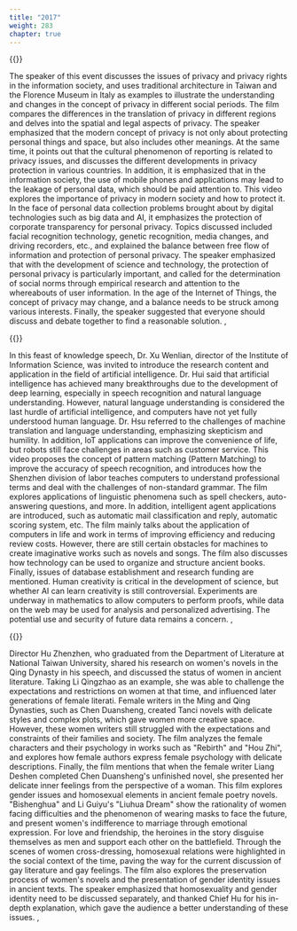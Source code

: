 ```yaml
---
title: "2017"
weight: 283
chapter: true
---
```



{{<youtube id="z1fV8YXu0WE">}}

The speaker of this event discusses the issues of privacy and privacy rights in the information society, and uses traditional architecture in Taiwan and the Florence Museum in Italy as examples to illustrate the understanding and changes in the concept of privacy in different social periods. The film compares the differences in the translation of privacy in different regions and delves into the spatial and legal aspects of privacy. The speaker emphasized that the modern concept of privacy is not only about protecting personal things and space, but also includes other meanings. At the same time, it points out that the cultural phenomenon of reporting is related to privacy issues, and discusses the different developments in privacy protection in various countries. In addition, it is emphasized that in the information society, the use of mobile phones and applications may lead to the leakage of personal data, which should be paid attention to. This video explores the importance of privacy in modern society and how to protect it. In the face of personal data collection problems brought about by digital technologies such as big data and AI, it emphasizes the protection of corporate transparency for personal privacy. Topics discussed included facial recognition technology, genetic recognition, media changes, and driving recorders, etc., and explained the balance between free flow of information and protection of personal privacy. The speaker emphasized that with the development of science and technology, the protection of personal privacy is particularly important, and called for the determination of social norms through empirical research and attention to the whereabouts of user information. In the age of the Internet of Things, the concept of privacy may change, and a balance needs to be struck among various interests. Finally, the speaker suggested that everyone should discuss and debate together to find a reasonable solution. ,

{{<youtube id="lhxWE6b0Cpo">}}

In this feast of knowledge speech, Dr. Xu Wenlian, director of the Institute of Information Science, was invited to introduce the research content and application in the field of artificial intelligence. Dr. Hui said that artificial intelligence has achieved many breakthroughs due to the development of deep learning, especially in speech recognition and natural language understanding. However, natural language understanding is considered the last hurdle of artificial intelligence, and computers have not yet fully understood human language. Dr. Hsu referred to the challenges of machine translation and language understanding, emphasizing skepticism and humility. In addition, IoT applications can improve the convenience of life, but robots still face challenges in areas such as customer service. This video proposes the concept of pattern matching (Pattern Matching) to improve the accuracy of speech recognition, and introduces how the Shenzhen division of labor teaches computers to understand professional terms and deal with the challenges of non-standard grammar. The film explores applications of linguistic phenomena such as spell checkers, auto-answering questions, and more. In addition, intelligent agent applications are introduced, such as automatic mail classification and reply, automatic scoring system, etc. The film mainly talks about the application of computers in life and work in terms of improving efficiency and reducing review costs. However, there are still certain obstacles for machines to create imaginative works such as novels and songs. The film also discusses how technology can be used to organize and structure ancient books. Finally, issues of database establishment and research funding are mentioned. Human creativity is critical in the development of science, but whether AI can learn creativity is still controversial. Experiments are underway in mathematics to allow computers to perform proofs, while data on the web may be used for analysis and personalized advertising. The potential use and security of future data remains a concern. ,

{{<youtube id="w65c-LYJqac">}}

Director Hu Zhenzhen, who graduated from the Department of Literature at National Taiwan University, shared his research on women's novels in the Qing Dynasty in his speech, and discussed the status of women in ancient literature. Taking Li Qingzhao as an example, she was able to challenge the expectations and restrictions on women at that time, and influenced later generations of female literati. Female writers in the Ming and Qing Dynasties, such as Chen Duansheng, created Tanci novels with delicate styles and complex plots, which gave women more creative space. However, these women writers still struggled with the expectations and constraints of their families and society. The film analyzes the female characters and their psychology in works such as "Rebirth" and "Hou Zhi", and explores how female authors express female psychology with delicate descriptions. Finally, the film mentions that when the female writer Liang Deshen completed Chen Duansheng's unfinished novel, she presented her delicate inner feelings from the perspective of a woman. This film explores gender issues and homosexual elements in ancient female poetry novels. "Bishenghua" and Li Guiyu's "Liuhua Dream" show the rationality of women facing difficulties and the phenomenon of wearing masks to face the future, and present women's indifference to marriage through emotional expression. For love and friendship, the heroines in the story disguise themselves as men and support each other on the battlefield. Through the scenes of women cross-dressing, homosexual relations were highlighted in the social context of the time, paving the way for the current discussion of gay literature and gay feelings. The film also explores the preservation process of women's novels and the presentation of gender identity issues in ancient texts. The speaker emphasized that homosexuality and gender identity need to be discussed separately, and thanked Chief Hu for his in-depth explanation, which gave the audience a better understanding of these issues. ,

